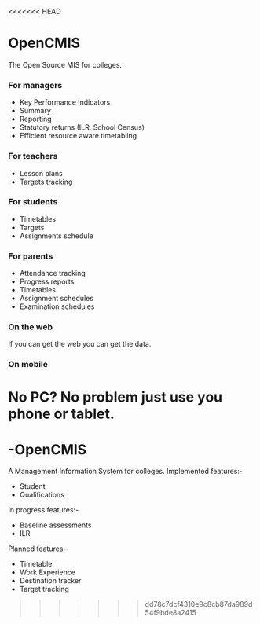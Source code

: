<<<<<<< HEAD
# OpenCMIS
The Open Source MIS for colleges.
### For managers
* Key Performance Indicators
* Summary
* Reporting
* Statutory returns (ILR, School Census)
* Efficient resource aware timetabling

### For teachers
* Lesson plans
* Targets tracking

### For students
* Timetables
* Targets
* Assignments schedule

### For parents
* Attendance tracking
* Progress reports
* Timetables
* Assignment schedules
* Examination schedules

### On the web
If you can get the web you can get the data.

### On mobile
No PC? No problem just use you phone or tablet.
=======
# -OpenCMIS
A Management Information System for colleges.
Implemented features:-
- Student
- Qualifications


In progress features:-
- Baseline assessments
- ILR

Planned features:-
- Timetable
- Work Experience
- Destination tracker
- Target tracking
>>>>>>> dd78c7dcf4310e9c8cb87da989d54f9bde8a2415
